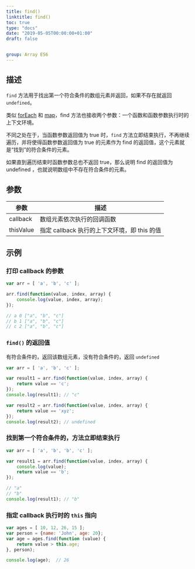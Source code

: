 ```yaml
---
title: find()
linktitle: find()
toc: true
type: "docs"
date: "2019-05-05T00:00:00+01:00"
draft: false


group: Array ES6
---
```


## 描述

`find` 方法用于找出第一个符合条件的数组元素并返回，如果不存在就返回 `undefined`。

类似 [forEach](../02-Array-ES5/forEach.md) 和 [map](../02-Array-ES5/map.md)，find 方法也接收两个参数：一个函数和函数参数执行时的上下文环境。

不同之处在于，当函数参数返回值为 true 时，`find` 方法立即结束执行，不再继续遍历，并将使得函数参数返回值为 true 的元素作为 find 的返回值，这个元素就是“找到”的符合条件的元素。

如果直到遍历结束时函数参数总也不返回 true，那么说明 find 的返回值为 undefined ，也就说明数组中不存在符合条件的元素。


## 参数

参数 | 描述
--- | ---
callback | 数组元素依次执行的回调函数
thisValue | 指定 callback 执行的上下文环境，即 this 的值


## 示例

### 打印 callback 的参数 

```js
var arr = [ 'a', 'b', 'c' ];

arr.find(function(value, index, array) {
    console.log(value, index, array);
});

// a 0 ["a", "b", "c"]
// b 1 ["a", "b", "c"]
// c 2 ["a", "b", "c"]
```

### `find()` 的返回值

有符合条件的，返回该数组元素，没有符合条件的，返回 `undefined`

```js
var arr = [ 'a', 'b', 'c' ];

var result1 = arr.find(function(value, index, array) {
    return value == 'c'; 
});
console.log(result1); // "c"

var result2 = arr.find(function(value, index, array) {
    return value == 'xyz'; 
});
console.log(result2); // undefined
```

### 找到第一个符合条件的，方法立即结束执行

```js
var arr = [ 'a', 'b', 'b', 'c' ];

var result1 = arr.find(function(value, index, array) {
    console.log(value);
    return value == 'b'; 
});

// "a"
// "b"
console.log(result1); // "b"
```

### 指定 callback 执行时的 `this` 指向

```js
var ages = [ 10, 12, 26, 15 ];
var person = {name: 'John', age: 20};
var age = ages.find(function (value) {
    return value > this.age;
}, person);

console.log(age);  // 26
```


